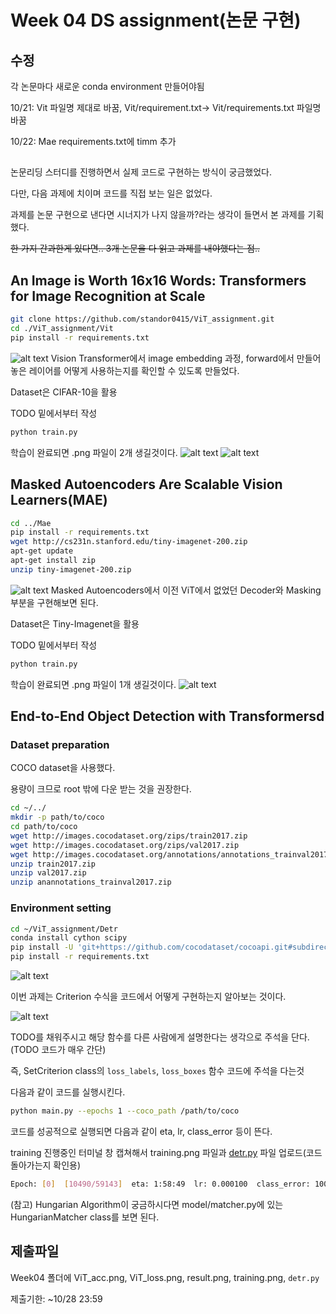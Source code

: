 # Week 04 DS assignment(논문 구현)
## 수정 
각 논문마다 새로운 conda environment 만들어야됨

10/21: Vit 파일명 제대로 바꿈, Vit/requirement.txt-> Vit/requirements.txt 파일명 바꿈

10/22: Mae requirements.txt에 timm 추가
##
논문리딩 스터디를 진행하면서 실제 코드로 구현하는 방식이 궁금했었다.

다만, 다음 과제에 치이며 코드를 직접 보는 일은 없었다.

과제를 논문 구현으로 낸다면 시너지가 나지 않을까?라는 생각이 들면서 본 과제를 기획했다.

~~한 가지 간과한게 있다면.. 3개 논문을 다 읽고 과제를 내야했다는 점..~~

## **An Image is Worth 16x16 Words: Transformers for Image Recognition at Scale**

```bash
git clone https://github.com/standor0415/ViT_assignment.git
cd ./ViT_assignment/Vit
pip install -r requirements.txt
```
![alt text](README_image/vit_model.png)
Vision Transformer에서 image embedding 과정, forward에서 만들어 놓은 레이어를 어떻게 사용하는지를 확인할 수 있도록 만들었다.

Dataset은 CIFAR-10을 활용

TODO 밑에서부터 작성

```bash
python train.py
```

학습이 완료되면 .png 파일이 2개 생길것이다.
![alt text](README_image/ViT_loss.png)
![alt text](README_image/ViT_acc.png)


## Masked Autoencoders Are Scalable Vision Learners(MAE)

```bash
cd ../Mae
pip install -r requirements.txt
wget http://cs231n.stanford.edu/tiny-imagenet-200.zip
apt-get update
apt-get install zip
unzip tiny-imagenet-200.zip
```
![alt text](README_image/mae_model.png)
Masked Autoencoders에서 이전 ViT에서 없었던 Decoder와 Masking 부분을 구현해보면 된다.

Dataset은 Tiny-Imagenet을 활용

TODO 밑에서부터 작성

```bash
python train.py
```

학습이 완료되면 .png 파일이 1개 생길것이다.
![alt text](README_image/result.png)


## **End-to-End Object Detection with Transformersd**
### Dataset preparation

COCO dataset을 사용했다.

용량이 크므로 root 밖에 다운 받는 것을 권장한다.

```bash
cd ~/../
mkdir -p path/to/coco
cd path/to/coco
wget http://images.cocodataset.org/zips/train2017.zip
wget http://images.cocodataset.org/zips/val2017.zip 
wget http://images.cocodataset.org/annotations/annotations_trainval2017.zip
unzip train2017.zip
unzip val2017.zip
unzip anannotations_trainval2017.zip
```

### Environment setting

```bash
cd ~/ViT_assignment/Detr
conda install cython scipy
pip install -U 'git+https://github.com/cocodataset/cocoapi.git#subdirectory=PythonAPI'
pip install -r requirements.txt
```
![alt text](README_image/image.png)

이번 과제는 Criterion 수식을 코드에서 어떻게 구현하는지 알아보는 것이다.

![alt text](README_image/equation.png)

TODO를 채워주시고 해당 함수를 다른 사람에게 설명한다는 생각으로 주석을 단다.(TODO 코드가 매우 간단)

즉, SetCriterion class의 `loss_labels`, `loss_boxes` 함수 코드에 주석을 다는것

다음과 같이 코드를 실행시킨다.

```bash
python main.py --epochs 1 --coco_path /path/to/coco
```

코드를 성공적으로 실행되면 다음과 같이 eta, lr, class_error 등이 뜬다.

training 진행중인 터미널 창 캡쳐해서 training.png 파일과 [detr.py](http://detr.py) 파일 업로드(코드 돌아가는지 확인용) 

```bash
Epoch: [0]  [10490/59143]  eta: 1:58:49  lr: 0.000100  class_error: 100.00  loss: 27.1212 (30.5405)  loss_ce: 1.6510 (1.9659)  loss_bbox: 1.4159 (1.5160)  loss_giou: 1.5348 (1.5916)  loss_ce_0: 1.6919 (1.9926)  loss_bbox_0: 1.3585 (1.5603)  loss_giou_0: 1.5267 (1.6003)  loss_ce_1: 1.7223 (1.9889)  loss_bbox_1: 1.4176 (1.5295)  loss_giou_1: 1.5357 (1.5909)  loss_ce_2: 1.6963 (1.9698)  loss_bbox_2: 1.3552 (1.5112)  loss_giou_2: 1.5032 (1.5820)  loss_ce_3: 1.6056 (1.9668)  loss_bbox_3: 1.4752 (1.5202)  loss_giou_3: 1.5730 (1.5890)  loss_ce_4: 1.7427 (1.9723)  loss_bbox_4: 1.3228 (1.5082)  loss_giou_4: 1.5780 (1.5851)  loss_ce_unscaled: 1.6510 (1.9659)  class_error_unscaled: 100.0000 (99.9918)  loss_bbox_unscaled: 0.2832 (0.3032)  loss_giou_unscaled: 0.7674 (0.7958)  cardinality_error_unscaled: 4.0000 (6.6179)  loss_ce_0_unscaled: 1.6919 (1.9926)  loss_bbox_0_unscaled: 0.2717 (0.3121)  loss_giou_0_unscaled: 0.7634 (0.8002)  cardinality_error_0_unscaled: 4.0000 (6.6090)  loss_ce_1_unscaled: 1.7223 (1.9889)  loss_bbox_1_unscaled: 0.2835 (0.3059)  loss_giou_1_unscaled: 0.7678 (0.7954)  cardinality_error_1_unscaled: 4.0000 (6.6136)  loss_ce_2_unscaled: 1.6963 (1.9698)  loss_bbox_2_unscaled: 0.2710 (0.3022)  loss_giou_2_unscaled: 0.7516 (0.7910)  cardinality_error_2_unscaled: 4.0000 (6.6245)  loss_ce_3_unscaled: 1.6056 (1.9668)  loss_bbox_3_unscaled: 0.2950 (0.3040)  loss_giou_3_unscaled: 0.7865 (0.7945)  cardinality_error_3_unscaled: 4.0000 (6.6239)  loss_ce_4_unscaled: 1.7427 (1.9723)  loss_bbox_4_unscaled: 0.2646 (0.3016)  loss_giou_4_unscaled: 0.7890 (0.7926)  cardinality_error_4_unscaled: 4.0000 (6.6157)  time: 0.1455  data: 0.0058  max mem: 5581
```
(참고) Hungarian Algorithm이 궁금하시다면 model/matcher.py에 있는 HungarianMatcher class를 보면 된다.
## 제출파일

Week04 폴더에 ViT_acc.png, ViT_loss.png, result.png, training.png, `detr.py`

제출기한: ~10/28 23:59